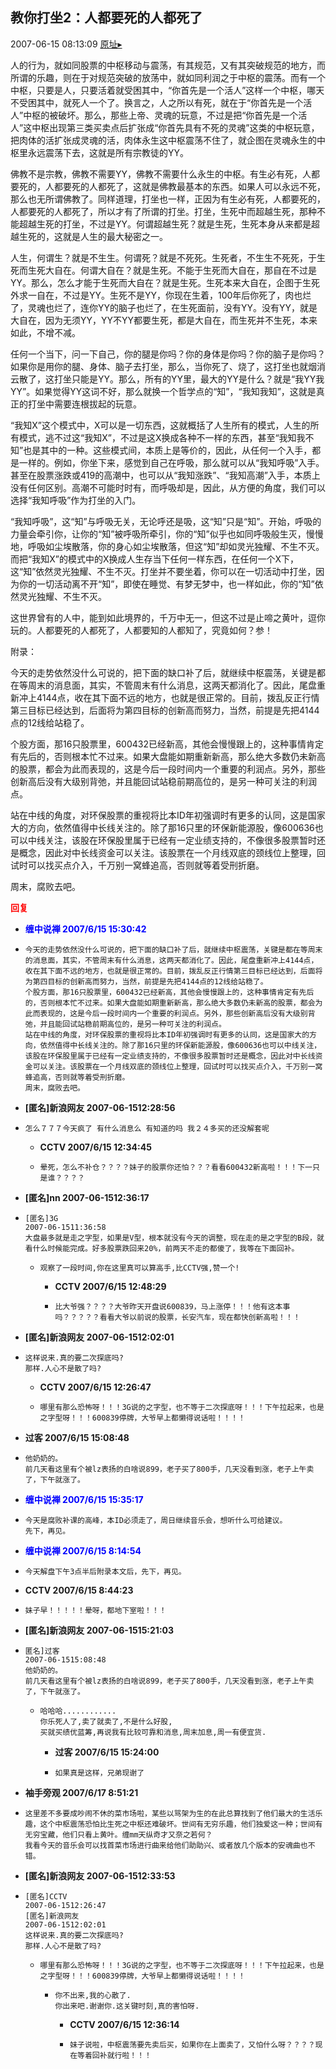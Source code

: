 ## 教你打坐2：人都要死的人都死了
2007-06-15 08:13:09
[原址▸](http://www.fxgan.com/chan_time/2007_01_06/564.htm)



 人的行为，就如同股票的中枢移动与震荡，有其规范，又有其突破规范的地方，而所谓的乐趣，则在于对规范突破的放荡中，就如同利润之于中枢的震荡。而有一个中枢，只要是人，只要活着就受困其中，“你首先是一个活人”这样一个中枢，哪天不受困其中，就死人一个了。换言之，人之所以有死，就在于“你首先是一个活人”中枢的被破坏。那么，那些上帝、灵魂的玩意，不过是把“你首先是一个活人”这中枢出现第三类买卖点后扩张成“你首先具有不死的灵魂”这类的中枢玩意，把肉体的活扩张成灵魂的活，肉体永生这中枢震荡不住了，就企图在灵魂永生的中枢里永远震荡下去，这就是所有宗教徒的YY。
 
 佛教不是宗教，佛教不需要YY，佛教不需要什么永生的中枢。有生必有死，人都要死的，人都要死的人都死了，这就是佛教最基本的东西。如果人可以永远不死，那么也无所谓佛教了。同样道理，打坐也一样，正因为有生必有死，人都要死的，人都要死的人都死了，所以才有了所谓的打坐。打坐，生死中而超越生死，那种不能超越生死的打坐，不过是YY。何谓超越生死？就是生死，生死本身从来都是超越生死的，这就是人生的最大秘密之一。
 
 人生，何谓生？就是不生生。何谓死？就是不死死。生死者，不生生不死死，于生死而生死大自在。何谓大自在？就是生死。不能于生死而大自在，那自在不过是YY。那么，怎么才能于生死而大自在？就是生死。生死本来大自在，企图于生死外求一自在，不过是YY。生死不是YY，你现在生着，100年后你死了，肉也烂了，灵魂也烂了，连你YY的脑子也烂了，在生死面前，没有YY。没有YY，就是大自在，因为无须YY，YY不YY都要生死，都是大自在，而生死并不生死，本来如此，不增不减。
 
 任何一个当下，问一下自己，你的腿是你吗？你的身体是你吗？你的脑子是你吗？如果你是用你的腿、身体、脑子去打坐，那么，当你死了、烧了，这打坐也就烟消云散了，这打坐只能是YY。那么，所有的YY里，最大的YY是什么？就是“我YY我YY”。如果觉得YY这词不好，那么就换一个哲学点的“知”，“我知我知”，这就是真正的打坐中需要连根拔起的玩意。
 
 “我知X”这个模式中，X可以是一切东西，这就概括了人生所有的模式，人生的所有模式，逃不过这“我知X”，不过是这X换成各种不一样的东西，甚至“我知我不知”也是其中的一种。这些模式间，本质上是等价的，因此，从任何一个入手，都是一样的。例如，你坐下来，感觉到自己在呼吸，那么就可以从“我知呼吸”入手。甚至在股票涨跌或419的高潮中，也可以从“我知涨跌”、“我知高潮”入手，本质上没有任何区别。高潮不可能时时有，而呼吸却是，因此，从方便的角度，我们可以选择“我知呼吸”作为打坐的入门。
 
 “我知呼吸”，这“知”与呼吸无关，无论呼还是吸，这“知”只是“知”。开始，呼吸的力量会牵引你，让你的“知”被呼吸所牵引，你的“知”似乎也如同呼吸般生灭，慢慢地，呼吸如尘埃散落，你的身心如尘埃散落，但这“知”却如灵光独耀、不生不灭。而把“我知X”的模式中的X换成人生存当下任何一样东西，在任何一个X下，这“知”依然灵光独耀、不生不灭。打坐并不要坐着，你可以在一切活动中打坐，因为你的一切活动离不开“知”，即使在睡觉、有梦无梦中，也一样如此，你的“知”依然灵光独耀、不生不灭。
 
 这世界曾有的人中，能到如此境界的，千万中无一，但这不过是止啼之黄叶，逗你玩的。人都要死的人都死了，人都要知的人都知了，究竟如何？参！
 
 附录：
 
 今天的走势依然没什么可说的，把下面的缺口补了后，就继续中枢震荡，关键是都在等周末的消息面，其实，不管周末有什么消息，这两天都消化了。因此，尾盘重新冲上4144点，收在其下面不远的地方，也就是很正常的。目前，拨乱反正行情第三目标已经达到，后面将为第四目标的创新高而努力，当然，前提是先把4144点的12线给站稳了。
 
 个股方面，那16只股票里，600432已经新高，其他会慢慢跟上的，这种事情肯定有先后的，否则根本忙不过来。如果大盘能如期重新新高，那么绝大多数仍未新高的股票，都会为此而表现的，这是今后一段时间内一个重要的利润点。另外，那些创新高后没有大级别背弛，并且能回试站稳前期高位的，是另一种可关注的利润点。
 
 站在中线的角度，对环保股票的重视将比本ID年初强调时有更多的认同，这是国家大的方向，依然值得中长线关注的。除了那16只里的环保新能源股，像600636也可以中线关注，该股在环保股里属于已经有一定业绩支持的，不像很多股票暂时还是概念，因此对中长线资金可以关注。该股票在一个月线双底的颈线位上整理，回试时可以找买点介入，千万别一窝蜂追高，否则就等着受刑折磨。
 
 周末，腐败去吧。





<font color='red'>**回复**</font>


- <font color='blue'>**缠中说禅 2007/6/15 15:30:42**</font>
- ```
  今天的走势依然没什么可说的，把下面的缺口补了后，就继续中枢震荡，关键是都在等周末的消息面，其实，不管周末有什么消息，这两天都消化了。因此，尾盘重新冲上4144点，收在其下面不远的地方，也就是很正常的。目前，拨乱反正行情第三目标已经达到，后面将为第四目标的创新高而努力，当然，前提是先把4144点的12线给站稳了。
  个股方面，那16只股票里，600432已经新高，其他会慢慢跟上的，这种事情肯定有先后的，否则根本忙不过来。如果大盘能如期重新新高，那么绝大多数仍未新高的股票，都会为此而表现的，这是今后一段时间内一个重要的利润点。另外，那些创新高后没有大级别背弛，并且能回试站稳前期高位的，是另一种可关注的利润点。
  站在中线的角度，对环保股票的重视将比本ID年初强调时有更多的认同，这是国家大的方向，依然值得中长线关注的。除了那16只里的环保新能源股，像600636也可以中线关注，该股在环保股里属于已经有一定业绩支持的，不像很多股票暂时还是概念，因此对中长线资金可以关注。该股票在一个月线双底的颈线位上整理，回试时可以找买点介入，千万别一窝蜂追高，否则就等着受刑折磨。
  周末，腐败去吧。
  ```
- **[匿名]新浪网友 2007-06-1512:28:56**
- ```
  怎么７７７今天疯了 有什么消息么 有知道的吗 我２４多买的还没解套呢
  ```
   - **CCTV 2007/6/15 12:34:45**
   - ```
     晕死，怎么不补仓？？？？妹子的股票你还怕？？？看看600432新高啦！！！下一只是谁？？？？
     ```
- **[匿名]nn 2007-06-1512:36:17**
- ```
  [匿名]3G
  2007-06-1511:36:58
  大盘最多就是走之字型，如果是V型，根本就没有今天的调整，现在走的是之字型的B段，就看什么时候能完成。好多股票跌回来20%，前两天不走的都傻了，我等在下面回补。
  ```
   - ```
     观察了一段时间,你在这里真可以算高手,比CCTV强,赞一个!
     ```
      - **CCTV 2007/6/15 12:48:29**
      - ```
        比大爷强？？？？大爷昨天开盘说600839，马上涨停！！！他有这本事吗？？？？？看看大爷以前说的股票，长安汽车，现在都快创新高啦！！！
        ```
- **[匿名]新浪网友 2007-06-1512:02:01**
- ```
  这样说来.真的要二次探底吗?
  那样.人心不是散了吗?
  ```
   - **CCTV 2007/6/15 12:26:47**
   - ```
     哪里有那么恐怖呀！！！3G说的之字型，也不等于二次探底呀！！！下午拉起来，也是之字型呀！！！600839停牌，大爷早上都懒得说话啦！！！！
     ```
- **过客 2007/6/15 15:08:48**
- ```
  他奶奶的。
  前几天看这里有个被lz表扬的白啥说899，老子买了800手，几天没看到涨，老子上午卖了，下午就涨了。
  ```
- <font color='blue'>**缠中说禅 2007/6/15 15:35:17**</font>
- ```
  今天是腐败补课的高峰，本ID必须走了，周日继续音乐会，想听什么可给建议。
  先下，再见。
  ```
- <font color='blue'>**缠中说禅 2007/6/15 8:14:54**</font>
- ```
  今天解盘下午3点半后附录本文后，先下，再见。
  ```
- **CCTV 2007/6/15 8:44:23**
- ```
  妹子早！！！！！晕呀，都地下室啦！！！
  ```
- **[匿名]新浪网友 2007-06-1515:21:03**
- ```
  匿名]过客
  2007-06-1515:08:48
  他奶奶的。
  前几天看这里有个被lz表扬的白啥说899，老子买了800手，几天没看到涨，老子上午卖了，下午就涨了。
  ```
   - ```
     哈哈哈............
     你乐死人了,卖了就卖了,不是什么好股,
     买就买绩优蓝筹,再说我有比较可靠和消息,周末加息,周一有便宜货.
     ```
      - **过客 2007/6/15 15:24:00**
      - ```
        如果真是这样，兄弟现谢了
        ```
- **袖手旁观 2007/6/17 8:51:21**
- ```
  这里差不多要成吵闹不休的菜市场啦，某些以骂架为生的在此总算找到了他们最大的生活乐趣，这个中枢震荡恐怕比生死之中枢还难破坏。世间有无穷乐趣，他们独爱这一种；世间有无穷宝藏，他们只看上黄叶。缠mm天纵奇才又奈之若何？
  我看今天的音乐会可以找首菜市场进行曲来给他们助助兴、或者放几个版本的安魂曲也不错。
  ```
- **[匿名]新浪网友 2007-06-1512:33:53**
- ```
  [匿名]CCTV
  2007-06-1512:26:47
  [匿名]新浪网友
  2007-06-1512:02:01
  这样说来.真的要二次探底吗?
  那样.人心不是散了吗?
  ```
   - ```
     哪里有那么恐怖呀！！！3G说的之字型，也不等于二次探底呀！！！下午拉起来，也是之字型呀！！！600839停牌，大爷早上都懒得说话啦！！！！
     ```
      - ```
        你不出来,我的心散了.
        你出来吧.谢谢你.这关键时刻,真的害怕呀.
        ```
         - **CCTV 2007/6/15 12:36:14**
         - ```
           妹子说啦，中枢震荡要先卖后买，如果你在上面卖了，又怕什么呀？？？？现在等着回补就行啦！！！
           ```
